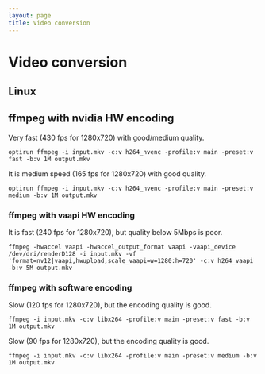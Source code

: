 ```yaml
---
layout: page
title: Video conversion
---
```


# Video conversion

## Linux

## ffmpeg with nvidia HW encoding

Very fast (430 fps for 1280x720) with good/medium quality.

```
optirun ffmpeg -i input.mkv -c:v h264_nvenc -profile:v main -preset:v fast -b:v 1M output.mkv
```

It is medium speed (165 fps for 1280x720) with good quality.

```
optirun ffmpeg -i input.mkv -c:v h264_nvenc -profile:v main -preset:v medium -b:v 1M output.mkv
```

### ffmpeg with vaapi HW encoding

It is fast (240 fps for 1280x720), but quality below 5Mbps is poor.

```
ffmpeg -hwaccel vaapi -hwaccel_output_format vaapi -vaapi_device /dev/dri/renderD128 -i input.mkv -vf 'format=nv12|vaapi,hwupload,scale_vaapi=w=1280:h=720' -c:v h264_vaapi -b:v 5M output.mkv
```

### ffmpeg with software encoding

Slow (120 fps for 1280x720), but the encoding quality is good.

```
ffmpeg -i input.mkv -c:v libx264 -profile:v main -preset:v fast -b:v 1M output.mkv
```

Slow (90 fps for 1280x720), but the encoding quality is good.

```
ffmpeg -i input.mkv -c:v libx264 -profile:v main -preset:v medium -b:v 1M output.mkv
```
